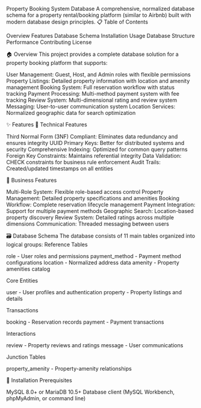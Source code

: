 Property Booking System Database
A comprehensive, normalized database schema for a property rental/booking platform (similar to Airbnb) built with modern database design principles.
📋 Table of Contents

Overview
Features
Database Schema
Installation
Usage
Database Structure
Performance
Contributing
License

🏠 Overview
This project provides a complete database solution for a property booking platform that supports:

User Management: Guest, Host, and Admin roles with flexible permissions
Property Listings: Detailed property information with location and amenity management
Booking System: Full reservation workflow with status tracking
Payment Processing: Multi-method payment system with fee tracking
Review System: Multi-dimensional rating and review system
Messaging: User-to-user communication system
Location Services: Normalized geographic data for search optimization

✨ Features
🔧 Technical Features

Third Normal Form (3NF) Compliant: Eliminates data redundancy and ensures integrity
UUID Primary Keys: Better for distributed systems and security
Comprehensive Indexing: Optimized for common query patterns
Foreign Key Constraints: Maintains referential integrity
Data Validation: CHECK constraints for business rule enforcement
Audit Trails: Created/updated timestamps on all entities

🎯 Business Features

Multi-Role System: Flexible role-based access control
Property Management: Detailed property specifications and amenities
Booking Workflow: Complete reservation lifecycle management
Payment Integration: Support for multiple payment methods
Geographic Search: Location-based property discovery
Review System: Detailed ratings across multiple dimensions
Communication: Threaded messaging between users

🗃️ Database Schema
The database consists of 11 main tables organized into logical groups:
Reference Tables

role - User roles and permissions
payment_method - Payment method configurations
location - Normalized address data
amenity - Property amenities catalog

Core Entities

user - User profiles and authentication
property - Property listings and details

Transactions

booking - Reservation records
payment - Payment transactions

Interactions

review - Property reviews and ratings
message - User communications

Junction Tables

property_amenity - Property-amenity relationships

🚀 Installation
Prerequisites

MySQL 8.0+ or MariaDB 10.5+
Database client (MySQL Workbench, phpMyAdmin, or command line)
